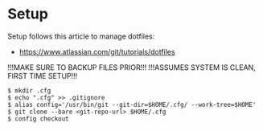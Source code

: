 # Setup

Setup follows this article to manage dotfiles:
- https://www.atlassian.com/git/tutorials/dotfiles

!!!MAKE SURE TO BACKUP FILES PRIOR!!!
!!!ASSUMES SYSTEM IS CLEAN, FIRST TIME SETUP!!!

```
$ mkdir .cfg
$ echo ".cfg" >> .gitignore
$ alias config='/usr/bin/git --git-dir=$HOME/.cfg/ --work-tree=$HOME'
$ git clone --bare <git-repo-url> $HOME/.cfg
$ config checkout
```
